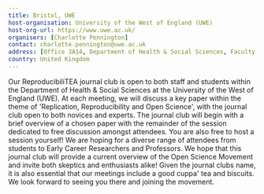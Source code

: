 ```yaml
---
title: Bristol, UWE
host-organisation: University of the West of England (UWE)
host-org-url: https://www.uwe.ac.uk/
organisers: [Charlotte Pennington] 
contact: charlotte.pennington@uwe.ac.uk 
address: [Office 3A14, Department of Health & Social Sciences, Faculty of Health & Applied Sciences, University of the West of England, Coldharbour Lane, Bristol, BS16 1QY]
country: United Kingdom
---
```


Our ReproducibiliTEA journal club is open to both staff and students within the Department of Health & Social Sciences at the University of the West of England (UWE). At each meeting, we will discuss a key paper within the theme of 'Replication, Reproducibility and Open Science', with the journal club open to both novices and experts. The journal club will begin with a brief overview of a chosen paper with the remainder of the session dedicated to free discussion amongst attendees. You are also free to host a session yourself! We are hoping for a diverse range of attendees from students to Early Career Researchers and Professors. We hope that this journal club will provide a current overview of the Open Science Movement and invite both skeptics and enthusiasts alike! Given the journal clubs name, it is also essential that our meetings include a good cuppa' tea and biscuits. We look forward to seeing you there and joining the movement.
